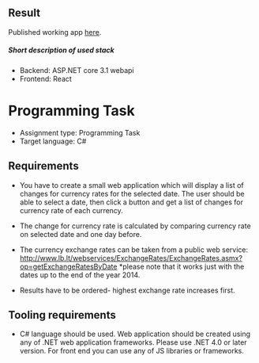 ## Result
Published working app [here](https://bitnetlbankwcf20210208135852.azurewebsites.net/).
##### Short description of used stack
 - Backend: ASP.NET core 3.1 webapi
 - Frontend: React
 
# Programming Task

- Assignment type: Programming Task
- Target language: C#

## Requirements
- You have to create a small web application which will display a list of changes for currency rates for
the selected date. The user should be able to select a date, then click a button and get a list of
changes for currency rate of each currency.

- The change for currency rate is calculated by comparing currency rate on selected date and one day
before.

 - The currency exchange rates can be taken from a public web service:
http://www.lb.lt/webservices/ExchangeRates/ExchangeRates.asmx?op=getExchangeRatesByDate
*please note that it works just with the dates up to the end of the year 2014.

 - Results have to be ordered- highest exchange rate increases first.

## Tooling requirements

 - C# language should be used. Web application should be created using any of .NET web application
frameworks. Please use .NET 4.0 or later version. For front end you can use any of JS libraries or
frameworks.


